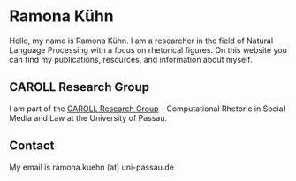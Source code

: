 # Ramona Kühn

Hello, my name is Ramona Kühn. I am a researcher in the field of Natural Language Processing with a focus on rhetorical figures.
On this website you can find my publications, resources, and information about myself.

## CAROLL Research Group
I am part of the [CAROLL Research Group](https://ca-roll.github.io/) - Computational Rhetoric in Social Media and Law at the University of Passau.

## Contact
My email is ramona.kuehn (at) uni-passau.de
